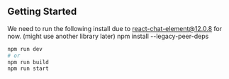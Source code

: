 ## Getting Started

We need to run the following install due to react-chat-element@12.0.8 for now. (might use another library later)
npm install --legacy-peer-deps

```bash
npm run dev
# or
npm run build
npm run start

